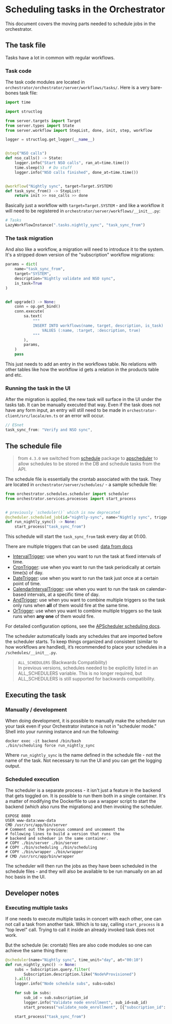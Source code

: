 # Scheduling tasks in the Orchestrator

This document covers the moving parts needed to schedule jobs in the orchestrator.

## The task file

Tasks have a lot in common with regular workflows.

### Task code

The task code modules are located in `orchestrator/orchestrator/server/workflows/tasks/`. Here is a very bare-bones task file:

```python
import time

import structlog

from server.targets import Target
from server.types import State
from server.workflow import StepList, done, init, step, workflow

logger = structlog.get_logger(__name__)


@step("NSO calls")
def nso_calls() -> State:
    logger.info("Start NSO calls", ran_at=time.time())
    time.sleep(5)  # Do stuff
    logger.info("NSO calls finished", done_at=time.time())


@workflow("Nightly sync", target=Target.SYSTEM)
def task_sync_from() -> StepList:
    return init >> nso_calls >> done
```

Basically just a workflow with `target=Target.SYSTEM` - and like a workflow it will need to be registered in  `orchestrator/server/workflows/__init__.py`:

```python
# Tasks
LazyWorkflowInstance(".tasks.nightly_sync", "task_sync_from")
```

### The task migration

And also like a workflow, a migration will need to introduce it to the system. It's a stripped down version of the "subscription" workflow migrations:

```python
params = dict(
    name="task_sync_from",
    target="SYSTEM",
    description="Nightly validate and NSO sync",
    is_task=True
)


def upgrade() -> None:
    conn = op.get_bind()
    conn.execute(
        sa.text(
            """
            INSERT INTO workflows(name, target, description, is_task)
                VALUES (:name, :target, :description, true)
            """
        ),
        params,
    )
    pass
```

This just needs to add an entry in the workflows table. No relations with other tables like how the workflow id gets a relation in the products table and etc.

### Running the task in the UI

After the migration is applied, the new task will surface in the UI under the tasks tab.
It can be manually executed that way. Even if the task does not have any form input, an entry will still need to be made in `orchestrator-client/src/locale/en.ts` or an error will occur.

```ts
// ESnet
task_sync_from: "Verify and NSO sync",
```

## The schedule file

> from `4.3.0` we switched from [schedule] package to [apscheduler] to allow schedules to be stored in the DB and schedule tasks from the API.

The schedule file is essentially the crontab associated with the task.
They are located in `orchestrator/server/schedules/` - a sample schedule file:

```python
from orchestrator.schedules.scheduler import scheduler
from orchestrator.services.processes import start_process


# previously `scheduler()` which is now deprecated
@scheduler.scheduled_job(id="nightly-sync", name="Nightly sync", trigger="cron", hour=1)
def run_nightly_sync() -> None:
    start_process("task_sync_from")
```

This schedule will start the `task_sync_from` task every day at 01:00.

There are multiple triggers that can be used: [data from docs]

- [IntervalTrigger]: use when you want to run the task at fixed intervals of time.
- [CronTrigger]: use when you want to run the task periodically at certain time(s) of day.
- [DateTrigger]: use when you want to run the task just once at a certain point of time.
- [CalendarIntervalTrigger]: use when you want to run the task on calendar-based intervals, at a specific time of day.
- [AndTrigger]: use when you want to combine multiple triggers so the task only runs when **all** of them would fire at the same time.
- [OrTrigger]: use when you want to combine multiple triggers so the task runs when **any one** of them would fire.

For detailed configuration options, see the [APScheduler scheduling docs].

The scheduler automatically loads any schedules that are imported before the scheduler starts.
To keep things organized and consistent (similar to how workflows are handled), it’s recommended to place your schedules in a `/schedules/__init__.py`.

> `ALL_SCHEDULERS` (Backwards Compatibility)  
> In previous versions, schedules needed to be explicitly listed in an ALL_SCHEDULERS variable.
> This is no longer required, but ALL_SCHEDULERS is still supported for backwards compatibility.


## Executing the task

### Manually / development

When doing development, it is possible to manually make the scheduler run your task even if your Orchestrator instance is not in "scheduler mode." Shell into your running instance and run the following:

```shell
docker exec -it backend /bin/bash
./bin/scheduling force run_nightly_sync
```

Where `run_nightly_sync` is the name defined in the schedule file - not the name of the task. Not necessary to run the UI and you can get the logging output.

### Scheduled execution

The scheduler is a separate process - it isn't just a feature in the backend that gets toggled on. It is possible to run them both in a single container. It's a matter of modifying the Dockerfile to use a wrapper script to start the backend (which also runs the migrations) and then invoking the scheduler.

```docker
EXPOSE 8080
USER www-data:www-data
CMD /usr/src/app/bin/server
# Comment out the previous command and uncomment the
# following lines to build a version that runs the
# backend and scheduer in the same container.
# COPY ./bin/server ./bin/server
# COPY ./bin/scheduling ./bin/scheduling
# COPY ./bin/wrapper ./bin/wrapper
# CMD /usr/src/app/bin/wrapper
```

The scheduler will then run the jobs as they have been scheduled in the schedule files - and they will also be available to be run manually on an ad hoc basis in the UI.

## Developer notes

### Executing multiple tasks

If one needs to execute multiple tasks in concert with each other, one can not call a task from another task. Which is to say, calling `start_process` is a "top level" call. Trying to call it inside an already invoked task does not work.

But the schedule (ie: crontab) files are also code modules so one can achieve the same thing there:

```python
@scheduler(name="Nightly sync", time_unit="day", at="00:10")
def run_nightly_sync() -> None:
    subs = Subscription.query.filter(
        Subscription.description.like("Node%Provisioned")
    ).all()
    logger.info("Node schedule subs", subs=subs)

    for sub in subs:
        sub_id = sub.subscription_id
        logger.info("Validate node enrollment", sub_id=sub_id)
        start_process("validate_node_enrollment", [{"subscription_id": sub_id}])

    start_process("task_sync_from")
```

[schedule]: https://pypi.org/project/schedule/
[apscheduler]: https://pypi.org/project/APScheduler/
[IntervalTrigger]: https://apscheduler.readthedocs.io/en/master/api.html#apscheduler.triggers.interval.IntervalTrigger
[CronTrigger]: https://apscheduler.readthedocs.io/en/master/api.html#apscheduler.triggers.cron.CronTrigger
[DateTrigger]: https://apscheduler.readthedocs.io/en/master/api.html#apscheduler.triggers.date.DateTrigger
[CalendarIntervalTrigger]: https://apscheduler.readthedocs.io/en/master/api.html#apscheduler.triggers.calendarinterval.CalendarIntervalTrigger
[AndTrigger]: https://apscheduler.readthedocs.io/en/master/api.html#apscheduler.triggers.combining.AndTrigger
[OrTrigger]: https://apscheduler.readthedocs.io/en/master/api.html#apscheduler.triggers.combining.OrTrigger
[APScheduler scheduling docs]: https://apscheduler.readthedocs.io/en/master/userguide.html#scheduling-tasks
[data from docs]: https://apscheduler.readthedocs.io/en/master/api.html#triggers
